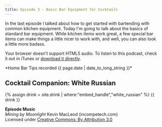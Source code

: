 ```yaml
---
title: Episode 3 - Basic Bar Equipment for Cocktails
---
```


In the last episode I talked about how to get started with bartending with common kitchen equipment. Today I'm going to talk about the basics of standard bar equipment. While kitchen items work great, a few special bar items can make things a little nicer to work with, and well, you can also look a little more badass.

<div class="player">
<amp-audio width="auto"
  height="32"
  src="//traffic.libsyn.com/homebartips/Episode03.mp3">
  <div fallback>
    <p>Your browser doesn’t support HTML5 audio. To listen to this podcast, check it out in iTunes or <a href="//traffic.libsyn.com/homebartips/Episode03.mp3">download it directly</a>.</p>
  </div>
</amp-audio>
*Home Bar Tips recorded <time datetime="{{ page.date | date: "%F %R" }}">{{ page.date | date_to_long_string }}</time>*
</div>

## Cocktail Companion: White Russian
{% assign drink = site.drink | where:"embed_handle","white_russian" %}
{{ drink }}

**Episode Music**  
*Mining by Moonlight* Kevin MacLeod (incompetech.com)  
Licensed under [Creative Commons: By Attribution 3.0](http://creativecommons.org/licenses/by/3.0/)